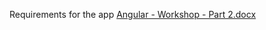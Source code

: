 Requirements for the app
[Angular - Workshop - Part 2.docx](https://github.com/TheStormWeaver/JSWeb/files/6872131/Angular.-.Workshop.-.Part.2.docx)
